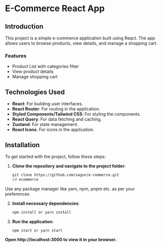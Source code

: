 # E-Commerce React App

## Introduction
This project is a simple e-commerce application built using React. The app allows users to browse products, view details, and manage a shopping cart.


### Features
- Product List with categories filter
- View product details
- Manage shopping cart

## Technologies Used

- **React**: For building user interfaces.
- **React Router**: For routing in the application.
- **Styled Components/Tailwind CSS**: For styling the components.
- **React Query**: For data fetching and caching.
- **Zustand**: For state management.
- **React Icons**: For icons in the application.

## Installation

To get started with the project, follow these steps:

1. **Clone the repository and navigate to the project folder**:
   ```bash
   git clone https://github.com/xagun/e-commerce.git
   cd ecommerce

Use any package manager like yarn, npm, pnpm etc. as per your preferences

2. **Install necessary dependencies**:
   ```bash
   npm install or yarn install

3. **Run the application**:
   ```bash
   npm start or yarn start
   
**Open http://localhost:3000 to view it in your browser.**

